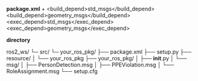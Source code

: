 **package.xml**
    +
    <build_depend>std_msgs</build_depend>
    <build_depend>geometry_msgs</build_depend>
    <exec_depend>std_msgs</exec_depend>
    <exec_depend>geometry_msgs</exec_depend>


**directory**

  ros2_ws/
  └─ src/
     └─ your_ros_pkg/
        ├── package.xml
        ├── setup.py
        ├── resource/
        │   └── your_ros_pkg
        ├── your_ros_pkg/
        │   ├── __init__.py
        │   └── msg/
        │       ├── PersonDetection.msg
        │       ├── PPEViolation.msg
        │       └── RoleAssignment.msg
        └── setup.cfg
